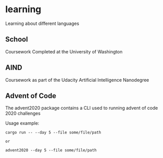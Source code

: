 # learning
Learning about different languages

## School

Coursework Completed at the University of Washington

## AIND

Coursework as part of the Udacity Artificial Intelligence Nanodegree

## Advent of Code

The advent2020 package contains a CLI used to running advent of code 2020 challenges

Usage example:

```
cargo run -- --day 5 --file some/file/path

or

advent2020 --day 5 --file some/file/path
```